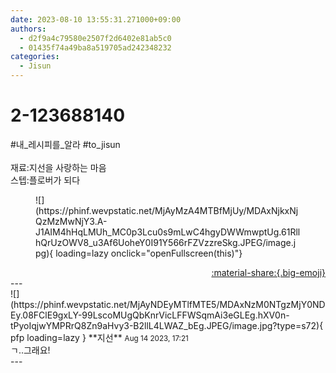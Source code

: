 ```yaml
---
date: 2023-08-10 13:55:31.271000+09:00
authors:
  - d2f9a4c79580e2507f2d6402e81ab5c0
  - 01435f74a49ba8a519705ad242348232
categories:
  - Jisun
---
```


# 2-123688140

<div class="post-container" markdown="1">
<div class="content-container md-sidebar__scrollwrap" markdown="1">

  \#내_레시피를_알라  \#to_jisun <br><br>재료:지선을 사랑하는 마음<br>스텝:플로버가 되다
<figure markdown="1">
![](https://phinf.wevpstatic.net/MjAyMzA4MTBfMjUy/MDAxNjkxNjQzMzMwNjY3.A-J1AIM4hHqLMUh_MC0p3Lcu0s9mLwC4hgyDWWmwptUg.61RllhQrUzOWV8_u3Af6UoheY0I91Y566rFZVzzreSkg.JPEG/image.jpg){ loading=lazy onclick="openFullscreen(this)"}
</figure>


</div>
</div>

<div style="text-align: right;" markdown="1">
<a href="https://weverse.io/fromis9/fanpost/2-123688140" style="text-align: right;">:material-share:{.big-emoji}</a>
</div>
---

<div class="comments-container md-sidebar__scrollwrap" markdown="1">
<div class="comment" markdown="1">
<div class='id-container' markdown="1">
![](https://phinf.wevpstatic.net/MjAyNDEyMTlfMTE5/MDAxNzM0NTgzMjY0NDEy.08FClE9gxLY-99LscoMUgQbKnrVicLFFWSqmAi3eGLEg.hXV0n-tPyoIqjwYMPRrQ8Zn9aHvy3-B2llL4LWAZ_bEg.JPEG/image.jpg?type=s72){ pfp loading=lazy }
**<span class="artist">지선</span>** <small>Aug 14 2023, 17:21</small><br>
</div>
<div class='comment-body' markdown="1">
ㄱ..그래요!
</div>
</div>
</div>
---
